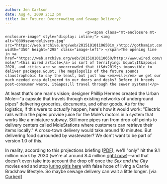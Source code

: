 ```yaml
---
author: Jen Carlson
date: Aug 4, 2009 2:12 pm
title: Our Future: Overcrowding and Sewage Delivery?
---
```


	
										<p><span class="mt-enclosure mt-enclosure-image" style="display: inline;"> <img alt="0809sewerdelivery.jpg" src="https://web.archive.org/web/20151010110650im_/http://gothamist.com/attachments/arts_jen/0809sewerdelivery.jpg" width="350" height="298" class="image-left"> </span>The opening line in <a href="https://web.archive.org/web/20151010110650/http://www.wired.com/autopia/2009/07/urban-mole/">this Wired article</a> is sort of terrifying: &quot;It&apos;s 2020, and cities are so overcrowded that it&#x2019;s impossible to deliver packages.&quot; The megalopolis of the future sounds claustrophobic to say the least, but just how <em>will</em> we get our much needed crap delivered to our doors and desks? Before it breeds post-consumer waste, it&apos;ll travel through the sewer systems!</p>

<p>At least that&apos;s one man&apos;s vision; designer Phillip Hermes created the Urban Mole&#x2014;&quot;a capsule that travels through existing networks of underground pipes&quot; delivering groceries, documents, and other goods. As for the logistics, if this were to <em>actually</em> happen, here&apos;s how it would work: &quot;Electric rails within the pipes provide juice for the Mole&#x2019;s motors in a system that works like a miniature subway. Still more pipes run from drop-off points to delivery centers called MoleStations where customers can retrieve their items locally.&quot; A cross-town delivery would take around 10 minutes. But delivering food surrounded by wastewater? We don&apos;t want to be part of version 1.0 of this. </p>

<p>In reality, according to this projections briefing (<a href="www.nyc.gov/html/dcp/pdf/census/projections_report.pdf">PDF</a>), we&apos;ll &quot;only&quot; hit the 9.1 million mark by 2030 (we&apos;re at around 8.4 million <a href="https://web.archive.org/web/20151010110650/http://www.nyc.gov/html/dcp/html/census/popcur.shtml">right now</a>)&#x2014;and that doesn&apos;t even take into account the drop off once the <em>Sex and the City</em> movies end and stop <a href="https://web.archive.org/web/20151010110650/http://gothamist.com/2008/04/02/sjp_warns_futur.php">luring girls here</a> with false hope of living a Carrie Bradshaw lifestyle. So maybe sewage delivery can wait a little longer. [via <a href="https://web.archive.org/web/20151010110650/http://curbed.com/archives/2009/08/03/monday_pm_linkage.php">Curbed</a>]</p>					
										
									
				